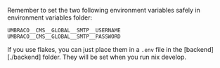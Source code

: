 Remember to set the two following environment variables 
safely in environment variables folder:

```
UMBRACO__CMS__GLOBAL__SMTP__USERNAME
UMBRACO__CMS__GLOBAL__SMTP__PASSWORD
```

If you use flakes, you can just place them in a `.env` file
in the [backend][./backend] folder. They will be set
when you run nix develop.
